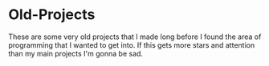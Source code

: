 # Old-Projects
These are some very old projects that I made long before I found the area of programming that I wanted to get into. If this gets more stars and attention than my main projects I'm gonna be sad.

